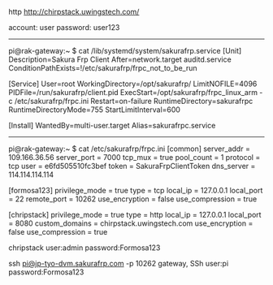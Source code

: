 http
http://chirpstack.uwingstech.com/

account: user
password: user123


---
pi@rak-gateway:~ $ cat /lib/systemd/system/sakurafrp.service 
[Unit]
Description=Sakura Frp Client
After=network.target auditd.service
ConditionPathExists=!/etc/sakurafrp/frpc_not_to_be_run

[Service]
User=root
WorkingDirectory=/opt/sakurafrp/
LimitNOFILE=4096
PIDFile=/run/sakurafrp/client.pid
ExecStart=/opt/sakurafrp/frpc_linux_arm -c /etc/sakurafrp/frpc.ini
Restart=on-failure
RuntimeDirectory=sakurafrpc
RuntimeDirectoryMode=755
StartLimitInterval=600

[Install]
WantedBy=multi-user.target
Alias=sakurafrpc.service

---

pi@rak-gateway:~ $ cat /etc/sakurafrp/frpc.ini 
[common]
server_addr = 109.166.36.56
server_port = 7000
tcp_mux = true
pool_count = 1
protocol = tcp
user = e6fd505510fc3bef
token = SakuraFrpClientToken
dns_server = 114.114.114.114
 
[formosa123]
privilege_mode = true
type = tcp
local_ip = 127.0.0.1
local_port = 22
remote_port = 10262
use_encryption = false
use_compression = true
 
[chripstack]
privilege_mode = true
type = http
local_ip = 127.0.0.1
local_port = 8080
custom_domains = chirpstack.uwingstech.com
use_encryption = false
use_compression = true


chripstack
user:admin
password:Formosa123

ssh pi@jp-tyo-dvm.sakurafrp.com -p 10262
gateway, SSh
user:pi
password:Formosa123



